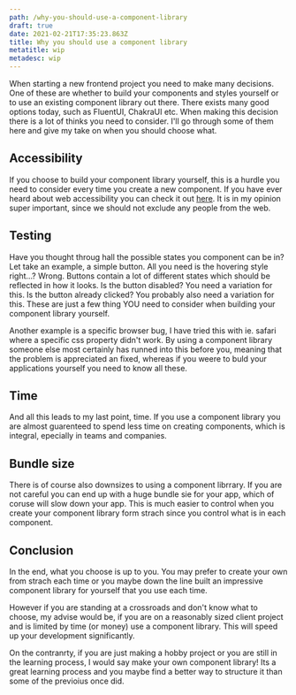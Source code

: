```yaml
---
path: /why-you-should-use-a-component-library
draft: true
date: 2021-02-21T17:35:23.863Z
title: Why you should use a component library
metatitle: wip
metadesc: wip
---
```

When starting a new frontend project you need to make many decisions. One of these are whether to build your components and styles yourself or to use an existing component library out there. There exists many good options today, such as FluentUI, ChakraUI etc. When making this decision there is a lot of thinks you need to consider. I'll go through some of them here and give my take on when you should choose what. 

## Accessibility

If you choose to build your component library yourself, this is a hurdle you need to consider every time you create a new component. If you have ever heard about web accessibility you can check it out [here](https://webaim.org/intro/). It is in my opinion super important, since we should not exclude any people from the web. 

## Testing

Have you thought throug hall the possible states you component can be in? Let take an example, a simple button. All you need is the hovering style right...? Wrong. Buttons contain a lot of different states which should be reflected in how it looks. Is the button disabled? You need a variation for this. Is the button already clicked? You probably also need a variation for this. These are just a few thing YOU need to consider when building your component library yourself. 

Another example is a specific browser bug, I have tried this with ie. safari where a specific css property didn't work. By using a component library someone else most certainly has runned into this before you, meaning that the problem is appreciated an fixed, whereas if you weere to buld your applications yourself you need to know all these.

## Time

And all this leads to my last point, time. If you use a component library you are almost guarenteed to spend less time on creating components, which is integral, epecially in teams and companies. 

## Bundle size

There is of course also downsizes to using a component librrary. If you are not careful you can end up with a huge bundle sie for your app, which of coruse will slow down your app. This is much easier to control when you create your component library form strach since you control what is in each component. 

## Conclusion

In the end, what you choose is up to you. You may prefer to create your own from strach each time or you maybe down the line built an impressive component library for yourself that you use each time. 

However if you are standing at a crossroads and don't know what to choose, my advise would be, if you are on a reasonably sized client project and is limited by time (or money) use a component library. This will speed up your development significantly. 

On the contranrty, if you are just making a hobby project or you are still in the learning process, I would say make your own component library! Its a great learning process and you maybe find a better way to structure it than some of the previoius once did.